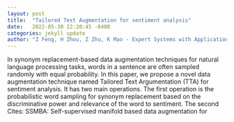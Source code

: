 ```yaml
---
layout: post
title:  "Tailored Text Augmentation for sentiment analysis"
date:   2022-05-30 22:20:45 -0400
categories: jekyll update
author: "Z Feng, H Zhou, Z Zhu, K Mao - Expert Systems with Applications, 2022"
---
```

In synonym replacement-based data augmentation techniques for natural language processing tasks, words in a sentence are often sampled randomly with equal probability. In this paper, we propose a novel data augmentation technique named Tailored Text Argumentation (TTA) for sentiment analysis. It has two main operations. The first operation is the probabilistic word sampling for synonym replacement based on the discriminative power and relevance of the word to sentiment. The second  Cites: SSMBA: Self-supervised manifold based data augmentation for 